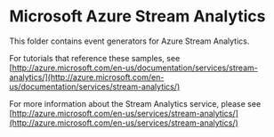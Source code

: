 # Microsoft Azure Stream Analytics #

This folder contains event generators for Azure Stream Analytics.
 
For tutorials that reference these samples, see [http://azure.microsoft.com/en-us/documentation/services/stream-analytics/](http://azure.microsoft.com/en-us/documentation/services/stream-analytics/)

For more information about the Stream Analytics service, please see [http://azure.microsoft.com/en-us/services/stream-analytics/](http://azure.microsoft.com/en-us/services/stream-analytics/)

